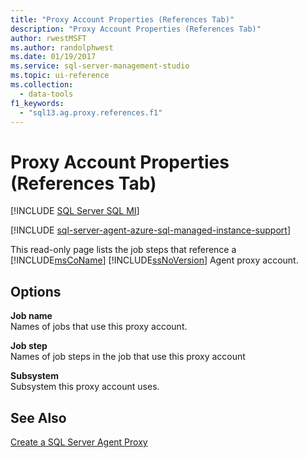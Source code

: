 ```yaml
---
title: "Proxy Account Properties (References Tab)"
description: "Proxy Account Properties (References Tab)"
author: rwestMSFT
ms.author: randolphwest
ms.date: 01/19/2017
ms.service: sql-server-management-studio
ms.topic: ui-reference
ms.collection:
  - data-tools
f1_keywords:
  - "sql13.ag.proxy.references.f1"
---
```


# Proxy Account Properties (References Tab)

[!INCLUDE [SQL Server SQL MI](../includes/applies-to-version/sql-asdbmi.md)]

[!INCLUDE [sql-server-agent-azure-sql-managed-instance-support](../includes/sql-server-agent-azure-sql-managed-instance-support.md)]

This read-only page lists the job steps that reference a [!INCLUDE[msCoName](../includes/msconame-md.md)] [!INCLUDE[ssNoVersion](../includes/ssnoversion-md.md)] Agent proxy account.  
  
## Options  
**Job name**  
Names of jobs that use this proxy account.  
  
**Job step**  
Names of job steps in the job that use this proxy account  
  
**Subsystem**  
Subsystem this proxy account uses.  
  
## See Also  
[Create a SQL Server Agent Proxy](create-a-sql-server-agent-proxy.md)  
